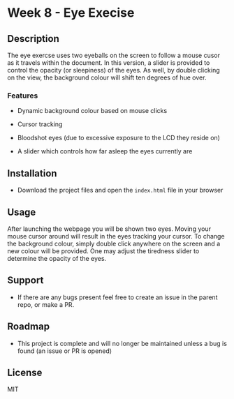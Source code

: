 # Week 8 - Eye Execise

## Description

The eye exercse uses two eyeballs on the screen to follow a mouse cusor as it travels within the document. In this version, a slider is provided to control the opacity (or sleepiness) of the eyes. As well, by double clicking on the view, the background colour will shift ten degrees of hue over.

### Features

* Dynamic background colour based on mouse clicks

* Cursor tracking

* Bloodshot eyes (due to excessive exposure to the LCD they reside on)

* A slider which controls how far asleep the eyes currently are

## Installation

* Download the project files and open the `index.html` file in your browser

## Usage

After launching the webpage you will be shown two eyes. Moving your mouse cursor around will result in the eyes tracking your cursor. To change the background colour, simply double click anywhere on the screen and a new colour will be provided. One may adjust the tiredness slider to determine the opacity of the eyes.

## Support

* If there are any bugs present feel free to create an issue in the parent repo, or make a PR.

## Roadmap

* This project is complete and will no longer be maintained unless a bug is found (an issue or PR is opened)

## License

MIT
